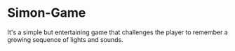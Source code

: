 # Simon-Game
It's a simple but entertaining game that challenges the player to remember a growing sequence of lights and sounds.
